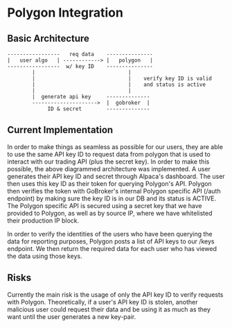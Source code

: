 # Polygon Integration

## Basic Architecture

```
-----------------   req data    ---------------
|   user algo   | ------------> |   polygon   |
-----------------  w/ key ID    ---------------
        |                              |
        |                              |    verify key ID is valid
        |                              |    and status is active
        |                              |
        |  generate api key     --------------
        --------------------->  |  gobroker  |
             ID & secret        --------------
```

## Current Implementation

In order to make things as seamless as possible for our users, they are able to use the same API key ID to request data from polygon that is used to interact with our trading API (plus the secret key). In order to make this possible, the above diagrammed architecture was implemented. A user generates their API key ID and secret through Alpaca's dashboard. The user then uses this key ID as their token for querying Polygon's API. Polygon then verifies the token with GoBroker's internal Polygon specific API (/auth endpoint) by making sure the key ID is in our DB and its status is ACTIVE. The Polygon specific API is secured using a secret key that we have provided to Polygon, as well as by source IP, where we have whitelisted their production IP block.

In order to verify the identities of the users who have been querying the data for reporting purposes, Polygon posts a list of API keys to our /keys endpoint. We then return the required data for each user who has viewed the data using those keys.

## Risks

Currently the main risk is the usage of only the API key ID to verify requests with Polygon. Theoretically, if a user's API key ID is stolen, another malicious user could request their data and be using it as much as they want until the user generates a new key-pair.